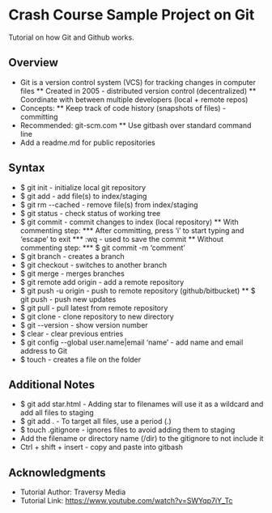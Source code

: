 # Crash Course Sample Project on Git

Tutorial on how Git and Github works.

## Overview
* Git is a version control system (VCS) for tracking changes in computer files
** Created in 2005 - distributed version control (decentralized)
** Coordinate with between multiple developers (local + remote repos)
* Concepts:
** Keep track of code history (snapshots of files) - committing
* Recommended: git-scm.com
** Use gitbash over standard command line
* Add a readme.md for public repositories


## Syntax
* $ git init - initialize local git repository
* $ git add <file>  - add file(s) to index/staging
* $ git rm --cached <file> - remove file(s) from index/staging
* $ git status - check status of working tree
* $ git commit - commit changes to index (local repository)
** With commenting step:
*** After committing, press ‘i’ to start typing and ‘escape’ to exit
*** :wq - used to save the commit
** Without commenting step:
*** $ git commit -m ‘comment’
* $ git branch <name> - creates a branch
* $ git checkout <branch> - switches to another branch
* $ git merge <branch> - merges branches
* $ git remote add origin <git url> - add a remote repository
* $ git push -u origin <branch> - push to remote repository (github/bitbucket)
** $ git push - push new updates
* $ git pull - pull latest from remote repository
* $ git clone - clone repository to new directory
* $ git --version - show version number
* $ clear - clear previous entries 
* $ git config --global user.name|email ‘name’ - add name and email address to Git
* $ touch <file> - creates a file on the folder


## Additional Notes
* $ git add star.html - Adding star to filenames will use it as a wildcard and add all files to staging 
* $ git add . - To target all files, use a period (.)
* $ touch .gitignore - ignores files to avoid adding them to staging
* Add the filename or directory name (/dir) to the gitignore to not include it
* Ctrl + shift + insert - copy and paste into gitbash

## Acknowledgments

* Tutorial Author: Traversy Media
* Tutorial Link: https://www.youtube.com/watch?v=SWYqp7iY_Tc